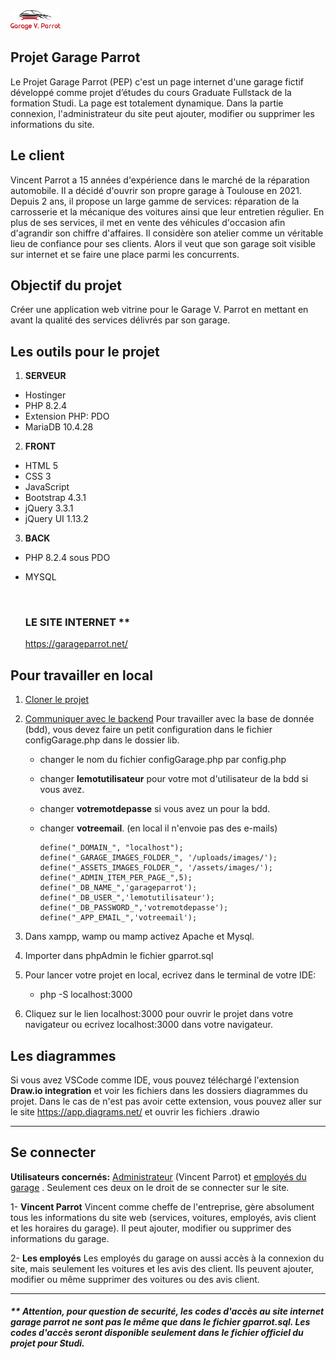 <img src='./assets/images/logo_car_title.png' width="80">

## Projet Garage Parrot

Le Projet Garage Parrot (PEP) c'est un page internet d'une garage fictif développé comme projet d’études du cours Graduate Fullstack de la formation Studi. La page est totalement dynamique. Dans la partie connexion, l'administrateur du site peut ajouter, modifier ou supprimer les informations du site.

## Le client

Vincent Parrot a 15 années d'expérience dans le marché de la réparation automobile. Il a décidé d'ouvrir son propre garage à Toulouse en 2021. Depuis 2 ans, il propose un large gamme de services: réparation de la carrosserie et la mécanique des voitures ainsi que leur entretien régulier. En plus de ses services, il met en vente des véhicules d'occasion afin d'agrandir son chiffre d'affaires. Il considère son atelier comme un véritable lieu de confiance pour ses clients. Alors il veut que son garage soit visible sur internet et se faire une place parmi les concurrents.

## Objectif du projet

Créer une application web vitrine pour le Garage V. Parrot en mettant en avant la qualité des services délivrés par son garage.

## Les outils pour le projet

1. **SERVEUR**

- Hostinger
- PHP 8.2.4
- Extension PHP: PDO
- MariaDB 10.4.28
  <br>

2. **FRONT**

- HTML 5
- CSS 3
- JavaScript
- Bootstrap 4.3.1
- jQuery 3.3.1
- jQuery UI 1.13.2
  <br>

3. **BACK**

- PHP 8.2.4 sous PDO
- MYSQL

  <br>

  ### LE SITE INTERNET \*\*

  https://garageparrot.net/

## Pour travailler en local

1.  <u>Cloner le projet</u>
    <br>
2.  <u>Communiquer avec le backend</u>
    Pour travailler avec la base de donnée (bdd), vous devez faire un petit configuration dans le fichier configGarage.php dans le dossier lib.
    <br>

    - changer le nom du fichier configGarage.php par config.php
    - changer **lemotutilisateur** pour votre mot d'utilisateur de la bdd si vous avez.
    - changer **votremotdepasse** si vous avez un pour la bdd.
    - changer **votreemail**. (en local il n'envoie pas des e-mails)
      <br>

          define("_DOMAIN_", "localhost");
          define("_GARAGE_IMAGES_FOLDER_", '/uploads/images/');
          define("_ASSETS_IMAGES_FOLDER_", '/assets/images/');
          define("_ADMIN_ITEM_PER_PAGE_",5);
          define("_DB_NAME_",'garageparrot');
          define("_DB_USER_",'lemotutilisateur');
          define("_DB_PASSWORD_",'votremotdepasse');
          define("_APP_EMAIL_",'votreemail');

3.  Dans xampp, wamp ou mamp activez Apache et Mysql.
4.  Importer dans phpAdmin le fichier gparrot.sql
5.  Pour lancer votre projet en local, ecrivez dans le terminal de votre IDE:

    - php -S localhost:3000

6.  Cliquez sur le lien localhost:3000 pour ouvrir le projet dans votre navigateur ou ecrivez localhost:3000 dans votre navigateur.

## Les diagrammes

Si vous avez VSCode comme IDE, vous pouvez téléchargé l'extension **Draw.io integration** et voir les fichiers dans les dossiers diagrammes du projet. Dans le cas de n'est pas avoir cette extension, vous pouvez aller sur le site https://app.diagrams.net/ et ouvrir les fichiers .drawio

<hr>

## Se connecter

**Utilisateurs concernés:** <u>Administrateur</u> (Vincent Parrot) et <u>employés du garage</u> . Seulement ces deux on le droit de se connecter sur le site.

1- **Vincent Parrot**
Vincent comme cheffe de l'entreprise, gère absolument tous les informations du site web (services, voitures, employés, avis client et les horaires du garage). Il peut ajouter, modifier ou supprimer des informations du garage.

2- **Les employés**
Les employés du garage on aussi accès à la connexion du site, mais seulement les voitures et les avis des client. Ils peuvent ajouter, modifier ou même supprimer des voitures ou des avis client.

<hr>

##### \*\* Attention, pour question de securité, les codes d'accès au site internet garage parrot ne sont pas le même que dans le fichier gparrot.sql. Les codes d'accès seront disponible seulement dans le fichier officiel du projet pour Studi.
